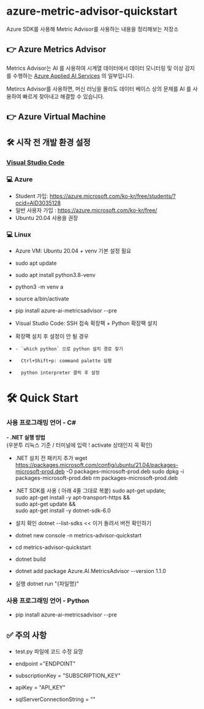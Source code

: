 # azure-metric-advisor-quickstart #
Azure SDK를 사용해 Metric Advisor를 사용하는 내용을 정리해보는 저장소



## 👉 Azure Metrics Advisor ## 
  
Metrics Advisor는 AI 를 사용하여 시계열 데이터에서 데이터 모니터링 및 이상 감지를 수행하는 [Azure Applied AI Services](https://docs.microsoft.com/en-us/azure/applied-ai-services/what-are-applied-ai-services) 의 일부입니다.  

Metircs Advisor를 사용하면, 머신 러닝을 몰라도 데이터 베이스 상의 문제를 AI 를 사용하여 빠르게 찾아내고 해결할 수 있습니다.
    
  
## 👉 Azure Virtual Machine ##
  

## 🛠 시작 전 개발 환경 설정 ##

### [Visual Studio Code](https://code.visualstudio.com/?WT.mc_id=osscontributhon-event-juyoo) ###

### 💻 Azure ###

* Student 가입: https://azure.microsoft.com/ko-kr/free/students/?ocid=AID3035128
* 일반 사용자 가입 : https://azure.microsoft.com/ko-kr/free/
* Ubuntu 20.04 사용을 권장




### 💻 Linux ###

* Azure VM: Ubuntu 20.04 + venv 기본 설정 필요
*   sudo apt update
*   sudo apt install python3.8-venv
*   python3 -m venv a
*   source a/bin/activate
*   pip install azure-ai-metricsadvisor --pre


* Visual Studio Code: SSH 접속 확장팩 + Python 확장팩 설치
*   확장팩 설치 후 설정이 안 될 경우
*     - `which python` 으로 python 설치 경로 찾기
*       Ctrl+Shift+p: command palette 실행 
*       python interpreter 클릭 후 설정



# 🛠 Quick Start #
### 사용 프로그래밍 언어 - C# ###
**- .NET 실행 방법**  
(우분투 리눅스 기준 / 터미널에 입력 ! activate 상태인지 꼭 확인)

* .NET 설치 전 패키지 추가
  wget https://packages.microsoft.com/config/ubuntu/21.04/packages-microsoft-prod.deb -O packages-microsoft-prod.deb
  sudo dpkg -i packages-microsoft-prod.deb
  rm packages-microsoft-prod.deb
  
* .NET SDK를 사용 ( 아래 4줄 그대로 복붙)
  sudo apt-get update; \
  sudo apt-get install -y apt-transport-https && \
  sudo apt-get update && \
  sudo apt-get install -y dotnet-sdk-6.0
  
* 설치 확인
  dotnet --list-sdks   << 이거 돌려서 버전 확인하기
  
* dotnet new console -n metrics-advisor-quickstart

* cd  metrics-advisor-quickstart

* dotnet build

* dotnet add package Azure.AI.MetricsAdvisor --version 1.1.0

* 실행 dotnet run "{파일명}" 

### 사용 프로그래밍 언어 - Python ###
  
* pip install azure-ai-metricsadvisor --pre


  
## ✅ 주의 사항 ##

*  test.py 파일에 코드 수정 요망

*  endpoint ="ENDPOINT"
*  subscriptionKey = "SUBSCRIPTION_KEY"
*  apiKey = "API_KEY"  

*  sqlServerConnectionString = ""
 